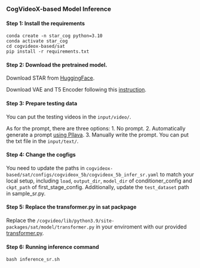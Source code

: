 ### CogVideoX-based Model Inference
#### Step 1: Install the requirements
```
conda create -n star_cog python=3.10
conda activate star_cog
cd cogvideox-based/sat
pip install -r requirements.txt
```

#### Step 2: Download the pretrained model.
Download STAR from [HuggingFace](https://huggingface.co/SherryX/STAR).

Download VAE and T5 Encoder following this [instruction](https://github.com/THUDM/CogVideo/blob/main/sat/README_zh.md#cogvideox15-%E6%A8%A1%E5%9E%8B).


#### Step 3: Prepare testing data
You can put the testing videos in the `input/video/`.

As for the prompt, there are three options: 1. No prompt. 2. Automatically generate a prompt [using Pllava](https://github.com/hpcaitech/Open-Sora/tree/main/tools/caption#pllava-captioning). 3. Manually write the prompt. You can put the txt file in the `input/text/`.


#### Step 4: Change the cogfigs
You need to update the paths in `cogvideox-based/sat/configs/cogvideox_5b/cogvideox_5b_infer_sr.yaml` to match your local setup, including `load`, `output_dir`, `model_dir` of conditioner_config and `ckpt_path` of first_stage_config. Additionally, update the `test_dataset` path in sample_sr.py.


#### Step 5: Replace the transformer.py in sat packpage
Replace the `/cogvideo/lib/python3.9/site-packages/sat/model/transformer.py` in your enviroment with our provided [transformer.py](https://github.com/NJU-PCALab/STAR/blob/main/cogvideox-based/transformer.py).


#### Step 6: Running inference command
```
bash inference_sr.sh
```
